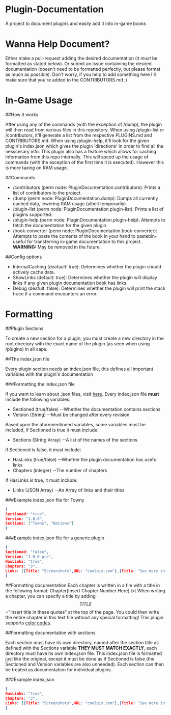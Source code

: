 Plugin-Documentation
====================

A project to document plugins and easily add it into in-game books

Wanna Help Document?
====================

Either make a pull-request adding the desired documentation (it _must_ be formatted as stated below). Or submit an issue containing the desired documentation (doesn't need to be formatted perfectly, but please format as much as possible).
Don't worry, if you help to add something here I'll make sure that you're added to the CONTRIBUTORS.md ;)

In-Game Usage
=============

##How it works

After using any of the commands (with the exception of /dump), the plugin will then read from various files in this repository. When using /plugin-list or /contributors, it'll generate a list from the respective PLUGINS.md and CONTRIBUTORS.md. When using /plugin-help, it'll look for the given plugin's index.json which gives the plugin 'directions' in order to find all the nesscesary info.
This plugin also has a feature which allows for caching information from this repo internally. This will speed up the usage of commands (with the exception of the first time it is executed). However this is more taxing on RAM usage.

##Commands

* /contributors (perm node: PluginDocumentation.contributors): Prints a list of contributors to the project.
* /dump (perm node: PluginDocumentation.dump): Dumps all currently cached data, lowering RAM usage (albeit temporarily)
* /plugin-list (perm node: PluginDocumentation.plugin-list): Prints a list of plugins supported.
* /plugin-help (perm node: PluginDocumentation.plugin-help): Attempts to fetch the documentation for the given plugin
* /book-converter (perm node: PluginDocumentation.book-converter): Attempts to paste the contents of the book in your hand to pastebin-useful for transferring in-game documentation to this project. **WARNING:** May be removed in the future.

##Config options

* InternalCaching (deafault: true): Determines whether the plugin should actively cache data.
* ShowLinks (default: true): Determines whether the plugin will display links if any given plugin documentation book has links.
* Debug (deafult: false): Determines whether the plugin will print the stack trace if a command encounters an error.

Formatting
==========

##Plugin Sections

To create a new section for a plugin, you must create a new directory in the root directory with the exact name of the plugin (as seen when using /plugins) in all caps.

##The index.json file

Every plugin section needs an index.json file, this defines all important variables with the plugin's documentation

###Formatting the index.json file

If you want to learn about .json files, visit [here](http://www.w3schools.com/json/json_syntax.asp). Every index.json file **must** include the following variables: 
* Sectioned (true/false) --Whether the documentation contains sections
* Version (String) --Must be changed after every revision

Based upon the aforementioned variables, some variables must be included, if Sectioned is true it must include:
* Sections (String Array) --A list of the names of the sections

If Sectioned is false, it must include:
* HasLinks (true/false) --Whether the plugin documentation has useful links
* Chapters (integer) --The number of chapters

If HasLinks is true, it must include:
* Links (JSON Array) --An Array of links and their titles

###Example index.json file for Towny

```JSON
{
Sectioned: "true",
Version: "1.0.0",
Sections: ["Towns", "Nations"]
}
```

###Example index.json file for a generic plugin

```JSON
{
Sectioned: "false",
Version: "1.0.0-pre",
HasLinks: "true",
Chapters: "3",
Links: [{Title: "Screenshots",URL: "coolpix.com"},{Title: "See more info here",URL: "wiki.website.com"}]
}
```

##Formatting documentation
Each chapter is written in a file with a title in the following format: Chapter[Insert Chapter Number Here].txt
When writing a chapter, you can specify a title by adding $$TITLE$$="Insert title in these quotes" at the top of the page.
You could then write the entire chapter in this text file without any special formatting! This plugin supports  [color codes](http://ess.khhq.net/mc/).

##Formatting documentation with sections

Each section must have its own directory, named after the section title as defined with the Sections variable **THEY MUST MATCH EXACTLY**, each directory must have its own index.json file. This index.json file is formatted just like the original, except it must be done as if Sectioned is false (the Sectioned and Version variables are also unneeded). Each section can then be treated as documentation for individual plugins.

###Example index.json

```JSON
{
HasLinks: "true",
Chapters: "3",
Links: [{Title: "Screenshots",URL: "coolpix.com"},{Title: "See more info here",URL: "wiki.website.com"}]
}
```
